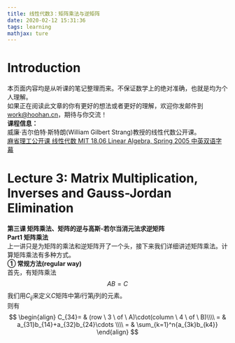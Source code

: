 ```yaml
---
title: 线性代数3：矩阵乘法与逆矩阵
date: 2020-02-12 15:31:36
tags: learning
mathjax: ture
---
```

# Introduction
本页面内容均是从听课的笔记整理而来。不保证数学上的绝对准确，也就是均为个人理解。  
如果正在阅读此文章的你有更好的想法或者更好的理解，欢迎你发邮件到<work@hoohan.cn>，期待与你交流！  
**课程信息：**   
威廉·吉尔伯特·斯特朗(William Gilbert Strang)教授的线性代数公开课。  
[麻省理工公开课 线性代数 MIT 18.06 Linear Algebra, Spring 2005 中英双语字幕](https://www.bilibili.com/video/av15463995)

# Lecture 3: Matrix Multiplication, Inverses and Gauss-Jordan Elimination 
**第三课 矩阵乘法、矩阵的逆与高斯-若尔当消元法求逆矩阵**  
**Part1 矩阵乘法**  
上一讲只是为矩阵的乘法和逆矩阵开了一个头，接下来我们详细讲述矩阵乘法。计算矩阵乘法有多种方式。  
**① 常规方法(regular way)**  
首先，有矩阵乘法
$$AB=C$$
我们用$C_{ij}$来定义$C$矩阵中第$i$行第$j$列的元素。  
则有
$$
\begin{align}
C_{34}= & (row \ 3 \ of \ A)\cdot(column \ 4 \ of \ B)\\\\
= & a_{31}b_{14}+a_{32}b_{24}\cdots \\\\
= & \sum_{k=1}^n{a_{3k}b_{k4}}
\end{align}
$$
